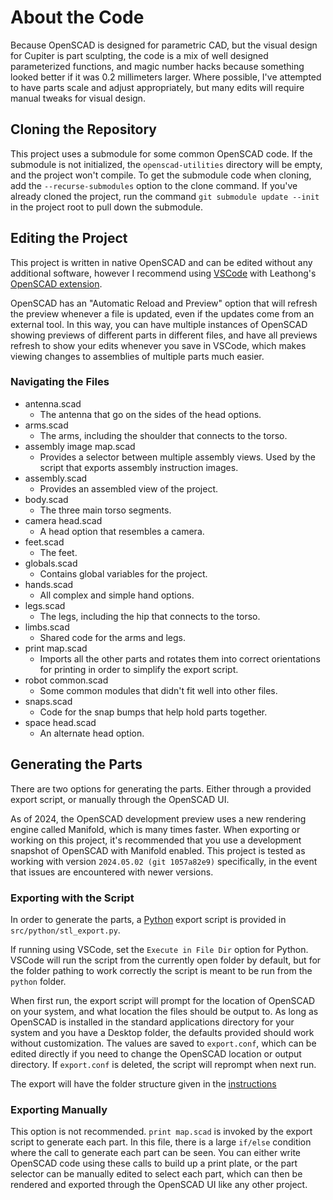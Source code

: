 # About the Code
Because OpenSCAD is designed for parametric CAD, but the visual design for Cupiter is part sculpting, the code is a mix of well designed parameterized functions, and magic number hacks because something looked better if it was 0.2 millimeters larger. Where possible, I've attempted to have parts scale and adjust appropriately, but many edits will require manual tweaks for visual design.

## Cloning the Repository

This project uses a submodule for some common OpenSCAD code. If the submodule is not initialized, the `openscad-utilities` directory will be empty, and the project won't compile. To get the submodule code when cloning, add the `--recurse-submodules` option to the clone command. If you've already cloned the project, run the command `git submodule update --init` in the project root to pull down the submodule.

## Editing the Project
This project is written in native OpenSCAD and can be edited without any additional software, however I recommend using [VSCode](https://code.visualstudio.com/) with Leathong's [OpenSCAD extension](https://marketplace.visualstudio.com/items?itemName=Leathong.openscad-language-support).

OpenSCAD has an "Automatic Reload and Preview" option that will refresh the preview whenever a file is updated, even if the updates come from an external tool. In this way, you can have multiple instances of OpenSCAD showing previews of different parts in different files, and have all previews refresh to show your edits whenever you save in VSCode, which makes viewing changes to assemblies of multiple parts much easier.

### Navigating the Files
* antenna.scad
    * The antenna that go on the sides of the head options.
* arms.scad
    * The arms, including the shoulder that connects to the torso.
* assembly image map.scad
    * Provides a selector between multiple assembly views. Used by the script that exports assembly instruction images.
* assembly.scad
    * Provides an assembled view of the project.
* body.scad
    * The three main torso segments.
* camera head.scad
    * A head option that resembles a camera.
* feet.scad
    * The feet.
* globals.scad
    * Contains global variables for the project.
* hands.scad
    * All complex and simple hand options.
* legs.scad
    * The legs, including the hip that connects to the torso.
* limbs.scad
    * Shared code for the arms and legs.
* print map.scad
    * Imports all the other parts and rotates them into correct orientations for printing in order to simplify the export script.
* robot common.scad
    * Some common modules that didn't fit well into other files.
* snaps.scad
    * Code for the snap bumps that help hold parts together.
* space head.scad
    * An alternate head option.

## Generating the Parts

There are two options for generating the parts. Either through a provided export script, or manually through the OpenSCAD UI.

As of 2024, the OpenSCAD development preview uses a new rendering engine called Manifold, which is many times faster. When exporting or working on this project, it's recommended that you use a development snapshot of OpenSCAD with Manifold enabled. This project is tested as working with version `2024.05.02 (git 1057a82e9)` specifically, in the event that issues are encountered with newer versions.

### Exporting with the Script

In order to generate the parts, a [Python](https://www.python.org/) export script is provided in `src/python/stl_export.py`.

If running using VSCode, set the `Execute in File Dir` option for Python. VSCode will run the script from the currently open folder by default, but for the folder pathing to work correctly the script is meant to be run from the `python` folder.

When first run, the export script will prompt for the location of OpenSCAD on your system, and what location the files should be output to. As long as OpenSCAD is installed in the standard applications directory for your system and you have a Desktop folder, the defaults provided should work without customization. The values are saved to `export.conf`, which can be edited directly if you need to change the OpenSCAD location or output directory. If `export.conf` is deleted, the script will reprompt when next run.

The export will have the folder structure given in the [instructions](../instructions/README.md)

### Exporting Manually

This option is not recommended. `print map.scad` is invoked by the export script to generate each part. In this file, there is a large `if/else` condition where the call to generate each part can be seen. You can either write OpenSCAD code using these calls to build up a print plate, or the part selector can be manually edited to select each part, which can then be rendered and exported through the OpenSCAD UI like any other project.
